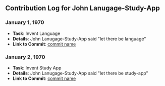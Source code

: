 ## Contribution Log for John Lanugage-Study-App

### January 1, 1970
- **Task**: Invent Language
- **Details**: John Lanugage-Study-App said "let there be language"
- **Link to Commit**: [commit name](https://github.com/chrispho/language-study-app/commit/e518b2fd7e242b889915d0c204c9d6d785a3b553)

### January 2, 1970
- **Task**: Invent Study App
- **Details**: John Lanugage-Study-App said "let there be study-app"
- **Link to Commit**: [commit name](https://github.com/chrispho/language-study-app/commit/e518b2fd7e242b889915d0c204c9d6d785a3b553)
